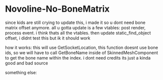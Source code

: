 # Novoline-No-BoneMatrix
since kids are still crying to update this, i made it so u dont need bone matrix offset anymore. all u gotta update is a few vtables: post render, process event. i think thats all the vtables. then update static_find_object offset, i didnt test this but ik it should work

how it works:
this will use GetSocketLocation, this function doesnt use bone ids, so we will have to call GetBoneName inside of SkinnedMeshComponent to get the bone name within the index. i dont need credits its just a kinda good and bad source

something else:
